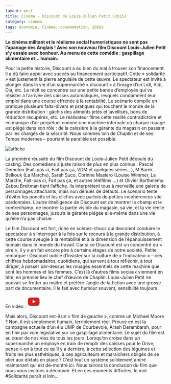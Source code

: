 ```yaml
---
layout: post
title: Cinéma - Discount de Louis-Julien Petit (2015)
category: cinema
tags: économie, Cinéma, consommation, 2010s
---
```

**Le cinéma militant et le réalisme social humoristiques ne sont pas l’apanage des Anglais ! Avec son nouveau film Discount Louis-Julien Petit s’y essaie avec bonheur. Au menu de cette comédie : gaspillage alimentaire et… humain.**

Pour la petite histoire, Discount a eu bien du mal à trouver son financement. Il a dû faire appel avec succès au financement participatif. Cette « solidarité » est justement la pierre angulaire de cette œuvre. Le spectateur est invité à plonger dans la vie d’un supermarché « discount » à l’image d’un Lidl, Aldi, Dia, etc. Le récit se concentre sur une petite bande d’employés qui va résister à l’arrivée des caisses automatiques, lesquels condamnent leur emploi dans une course effrénée à la rentabilité. Le scénario compile en pratique plusieurs faits-divers et pratiques qui touchent le monde de la grande distribution : gâchis des aliments jetés et javellisés, bons de réduction récupérés, etc. Le réalisateur filme cette réalité contradictoire et en manque d’air perpétuel comme une machine infernale où chaque rouage est piégé dans son rôle : de la caissière à la gérante du magasin en passant par les chargés de la sécurité. Nous sommes loin de Chaplin et de ses Temps modernes – pourtant le parallèle est possible.

![affiche](https://filedn.eu/llqi9IBxlYouGRXYG2xlROb/img/2015/discount.jpg)

La première réussite du film Discount de Louis-Julien Petit découle du casting. Des comédiens à juste raison de plus en plus connus : Pascal Demolon (Fait-pas ci, Fait pas ça, VDM et quelques séries…), M’Barek Belkouk (La Marche), Sarah Suco, Corinne Masiero (Louise Wimmer, La Marche, Fait-pas ci, Fait pas ça, et autres téléfilms …) et Olivier Barthelemy. Zabou Breitman tient l’affiche. Ils interprètent tous à merveille une galerie de personnages attachants, mais non dénués de défauts. Le scénario tente d’éviter les poncifs et les clichés avec parfois de petites incohérences vite pardonnées. L’autre intelligence de Discount est de montrer le champ et le contrechamp, de montrer la partie visible du magasin, sa vie, et la vie réelle de ses personnages, jusqu’à la gérante piégée elle-même dans une vie qu’elle n’a pas choisie.

Le film Discount est fort, riche en scènes-chocs qui devraient conduire le spectateur à s’interroger à la fois sur le recours à la grande distribution, à cette course aveugle à la rentabilité et à la dimension de l’épanouissement humain dans le monde du travail. Car si ce Discount est un concentré du « pire », il y a en fait encore pire à certains étages de notre société. Petite remarque : Discount oublie d’insister sur la culture de « l’indicateur » – ces chiffres hebdomadaires, quotidiens, qui servent à tout réfléchir, à tout diriger, à passer par-dessus les rouages essentiels de cette machine que sont les hommes et les femmes. C’est là d’autres films sociaux viennent en tête, en premier lieu le chef d’œuvre de Chaplin. Louis-Julien Petit ne pouvait se frotter au maître et préfère l’angle de la fiction avec une grosse part de documentaire. Il le fait avec humour souvent, sensibilité toujours.

En video : [![video](/images/youtube.png)](https://youtu.be/Ckp5OPFupR4)

Mais alors, Discount est-il un « film de gauche », comme un Michael Moore ? Non, il est simplement humain, terriblement réel. Preuve en est la campagne actuelle d’un élu UMP de Courbevoie, Arash Derambarsh, pour en finir par voie législative sur ce gaspillage alimentaire. Le sujet du film est au cœur de nos vies de tous les jours. Lorsqu’on croise dans un supermarché un employé en train de remplir des caisses pour le Drive, pense-t-on à tout ce qu’il y a derrière, à cette sélection des légumes et fruits les plus esthétiques, à ces agriculteurs et maraichers obligés de se plier aux diktats en place ? C’est tout un système solidement ancré maintenant qui est dé-montré ici. Nous tairons la conclusion du film que nous vous invitons à découvrir. Et en ces moments difficiles, le mot #Solidarité paraît si loin…
